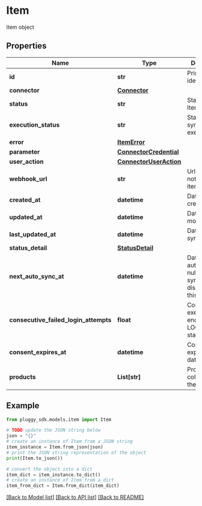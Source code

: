 # Item

Item object

## Properties

Name | Type | Description | Notes
------------ | ------------- | ------------- | -------------
**id** | **str** | Primary identifier | 
**connector** | [**Connector**](Connector.md) |  | [optional] 
**status** | **str** | Status of the Item | 
**execution_status** | **str** | Status of the sync execution | 
**error** | [**ItemError**](ItemError.md) |  | [optional] 
**parameter** | [**ConnectorCredential**](ConnectorCredential.md) |  | [optional] 
**user_action** | [**ConnectorUserAction**](ConnectorUserAction.md) |  | [optional] 
**webhook_url** | **str** | Url to be notified of item changes | [optional] 
**created_at** | **datetime** | Date of creation | [optional] 
**updated_at** | **datetime** | Date of last modification | [optional] 
**last_updated_at** | **datetime** | Date of last syncronization | [optional] 
**status_detail** | [**StatusDetail**](StatusDetail.md) |  | [optional] 
**next_auto_sync_at** | **datetime** | Date of next auto-sync, or null if auto-sync is disabled for this Item | [optional] 
**consecutive_failed_login_attempts** | **float** | Consecutives execution that ends up with a LOGIN_ERROR status | [optional] 
**consent_expires_at** | **datetime** | Consent expiration date | [optional] 
**products** | **List[str]** | Products collected by the item | [optional] 

## Example

```python
from pluggy_sdk.models.item import Item

# TODO update the JSON string below
json = "{}"
# create an instance of Item from a JSON string
item_instance = Item.from_json(json)
# print the JSON string representation of the object
print(Item.to_json())

# convert the object into a dict
item_dict = item_instance.to_dict()
# create an instance of Item from a dict
item_from_dict = Item.from_dict(item_dict)
```
[[Back to Model list]](../README.md#documentation-for-models) [[Back to API list]](../README.md#documentation-for-api-endpoints) [[Back to README]](../README.md)



